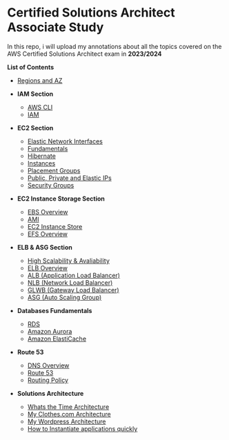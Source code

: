 # Certified Solutions Architect Associate Study 

In this repo, i will upload my annotations about all the topics covered on the AWS Certified Solutions Architect exam in **2023/2024**

**List of Contents**
* [Regions and AZ](https://github.com/felipeNeves93/certified-solutions-architect-associate-study/blob/master/regions-az/regions-az.md)

* **IAM Section**
    * [AWS CLI](https://github.com/felipeNeves93/certified-solutions-architect-associate-study/blob/master/iam-aws-cli/aws-cli-topics.md)
    * [IAM](https://github.com/felipeNeves93/certified-solutions-architect-associate-study/blob/master/iam-aws-cli/iam-topics.md)

* **EC2 Section**
    * [Elastic Network Interfaces](https://github.com/felipeNeves93/certified-solutions-architect-associate-study/blob/master/ec2/elastic-network-interfaces.md)
    * [Fundamentals](https://github.com/felipeNeves93/certified-solutions-architect-associate-study/blob/master/ec2/ec2-fundamentals.md)
    * [Hibernate](https://github.com/felipeNeves93/certified-solutions-architect-associate-study/blob/master/ec2/ec2-hibernate.md)
    * [Instances](https://github.com/felipeNeves93/certified-solutions-architect-associate-study/blob/master/ec2/ec2-instances.md)
    * [Placement Groups](https://github.com/felipeNeves93/certified-solutions-architect-associate-study/blob/master/ec2/ec2-placement-groups.md)
    * [Public, Private and Elastic IPs](https://github.com/felipeNeves93/certified-solutions-architect-associate-study/blob/master/ec2/private-public-elastic-ip.md)
    * [Security Groups](https://github.com/felipeNeves93/certified-solutions-architect-associate-study/blob/master/ec2/security-groups.md)

* **EC2 Instance Storage Section**
    * [EBS Overview](https://github.com/felipeNeves93/certified-solutions-architect-associate-study/blob/master/ec2-instance-storage/ebs-overview.md)
    * [AMI](https://github.com/felipeNeves93/certified-solutions-architect-associate-study/blob/master/ec2-instance-storage/ami-overview.md)
    * [EC2 Instance Store](https://github.com/felipeNeves93/certified-solutions-architect-associate-study/blob/master/ec2-instance-storage/ec2-instance-store.md)
    * [EFS Overview](https://github.com/felipeNeves93/certified-solutions-architect-associate-study/blob/master/ec2-instance-storage/efs-overview.md)
* **ELB & ASG Section**
     * [High Scalability & Avaliability](https://github.com/felipeNeves93/certified-solutions-architect-associate-study/blob/master/elb-asg/high-avaliability-scalability.md)
     * [ELB Overview](https://github.com/felipeNeves93/certified-solutions-architect-associate-study/blob/master/elb-asg/elb-overview.md)
     * [ALB (Application Load Balancer)](https://github.com/felipeNeves93/certified-solutions-architect-associate-study/blob/master/elb-asg/alb.md)
     * [NLB (Network Load Balancer)](https://github.com/felipeNeves93/certified-solutions-architect-associate-study/blob/master/elb-asg/nlb.md)
     * [GLWB (Gateway Load Balancer)](https://github.com/felipeNeves93/certified-solutions-architect-associate-study/blob/master/elb-asg/gwlb.md)
     * [ASG (Auto Scaling Group)](https://github.com/felipeNeves93/certified-solutions-architect-associate-study/blob/master/elb-asg/auto-scaling-group.md)
* **Databases Fundamentals**
    * [RDS](https://github.com/felipeNeves93/certified-solutions-architect-associate-study/blob/master/databases-fundamentals/rds.md)
    * [Amazon Aurora](https://github.com/felipeNeves93/certified-solutions-architect-associate-study/blob/master/databases-fundamentals/amazon-aurora.md)
    * [Amazon ElastiCache](https://github.com/felipeNeves93/certified-solutions-architect-associate-study/blob/master/databases-fundamentals/amazon-elasticache.md)
* **Route 53**
  * [DNS Overview](https://github.com/felipeNeves93/certified-solutions-architect-associate-study/blob/master/route-53/dns-overview.md)
  * [Route 53](https://github.com/felipeNeves93/certified-solutions-architect-associate-study/blob/master/route-53/route-53.md)
  * [Routing Policy](https://github.com/felipeNeves93/certified-solutions-architect-associate-study/blob/master/route-53/routing-policy.md)
* **Solutions Architecture**
  *  [Whats the Time Architecture](https://github.com/felipeNeves93/certified-solutions-architect-associate-study/blob/master/solutions-architecture/whats-the-time-architecture.md)
  *  [My Clothes.com Architecture](https://github.com/felipeNeves93/certified-solutions-architect-associate-study/blob/master/solutions-architecture/my-clothes-com-architecture.md)
  *  [My Wordpress Architecture](https://github.com/felipeNeves93/certified-solutions-architect-associate-study/blob/master/solutions-architecture/my-wordpress-architecture.md)
  *  [How to Instantiate applications quickly](https://github.com/felipeNeves93/certified-solutions-architect-associate-study/blob/master/solutions-architecture/instantiate-applications-quickly.md)




    


